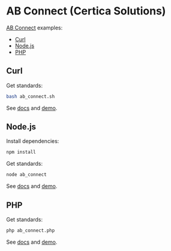 # AB Connect (Certica Solutions)

[AB Connect](https://abconnect.docs.apiary.io/) examples:

- [Curl](#curl)
- [Node.js](nodejs)
- [PHP](#php)

## Curl

Get standards:

```sh
bash ab_connect.sh
```

See [docs](https://abconnect.docs.apiary.io/) and [demo](https://widgets.academicbenchmarks.com/ABConnect/v4/topicsBrowser/topicsBrowser.html).

## Node.js

Install dependencies:

```sh
npm install
```

Get standards:

```sh
node ab_connect
```

See [docs](https://abconnect.docs.apiary.io/#introduction/authentication/node.js) and [demo](https://widgets.academicbenchmarks.com/ABConnect/v4/standards-browser-min/StandardsBrowser.htm).

## PHP

Get standards:

```sh
php ab_connect.php
```

See [docs](https://abconnect.docs.apiary.io/#introduction/authentication/php) and [demo](https://widgets.academicbenchmarks.com/ABConnect/v4/topicsBrowser/topicsBrowser.html).
